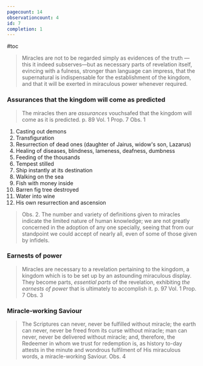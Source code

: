 ```yaml
---
pagecount: 14
observationcount: 4
id: 7
completion: 1
---
```

#toc

>Miracles are not to be regarded simply as evidences of the truth —this it indeed subserves—but as necessary parts of revelation itself, evincing with a fulness, stronger than language can impress, that the supernatural is indispensable for the establishment of the kingdom, and that it will be exerted in miraculous power whenever required.
### Assurances that the kingdom will come as predicted

> The miracles then are *assurances* vouchsafed that the kingdom will come as it is predicted.
>  p. 89 Vol. 1 Prop. 7 Obs. 1

1. Casting out demons
2. Transfiguration
3. Resurrection of dead ones (daughter of Jairus, widow's son, Lazarus)
4. Healing of diseases, blindness, lameness, deafness, dumbness
5. Feeding of the thousands
6. Tempest stilled
7. Ship instantly at its destination
8. Walking on the sea
9. Fish with money inside
10. Barren fig tree destroyed
11. Water into wine
12. His own resurrection and ascension


>Obs. 2. The number and variety of definitions given to miracles indicate the limited nature of human knowledge; we are not greatly concerned in the adoption of any one specially, seeing that from our standpoint we could accept of nearly all, even of some of those given by infidels.
### Earnests of power
> Miracles are necessary to a revelation pertaining to the kingdom, a kingdom which is to be set up by an astounding miraculous display.  They become parts, *essential parts* of the revelation, exhibiting *the earnests of power* that is ultimately to accomplish it.
> p. 97 Vol. 1 Prop. 7 Obs. 3

### Miracle-working Saviour
>The Scriptures can never, never be fulfilled without miracle; the earth can never, never be freed from its curse without miracle; man can never, never be delivered without miracle; and, therefore, the Redeemer in whom we trust for redemption is, as history to-day attests in the minute and wondrous fulfilment of His miraculous words, a miracle-working Saviour.
>Obs. 4
